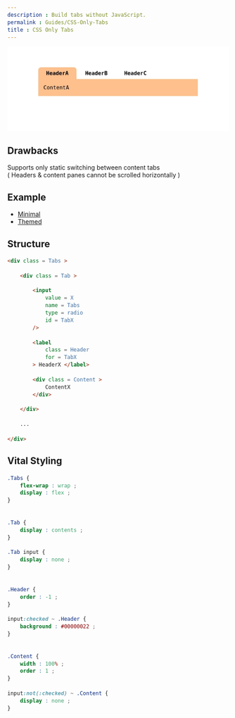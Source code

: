 ```yaml
---
description : Build tabs without JavaScript.
permalink : Guides/CSS-Only-Tabs
title : CSS Only Tabs
---
```


![Example](./Images/CSS-Only-Tabs-Themed.webp)

## Drawbacks

Supports only static switching between content tabs  
( Headers & content panes cannot be scrolled horizontally )


## Example

-   [Minimal](https://codepen.io/DoomCommerce/pen/NWQdgpG)
-   [Themed](https://codepen.io/DoomCommerce/pen/VwoPQpz)


## Structure

```html
<div class = Tabs >
    
    <div class = Tab >

        <input
            value = X
            name = Tabs
            type = radio
            id = TabX
        />

        <label 
            class = Header
            for = TabX 
        > HeaderX </label>

        <div class = Content >
            ContentX
        </div>

    </div>

    ...

</div>
```

## Vital Styling

```css
.Tabs {
    flex-wrap : wrap ;
    display : flex ;
}


.Tab {
    display : contents ;
}

.Tab input {
    display : none ;
}


.Header {
    order : -1 ;
}

input:checked ~ .Header {
    background : #00000022 ;
}


.Content {
    width : 100% ;
    order : 1 ;
}

input:not(:checked) ~ .Content {
    display : none ;
}
```
